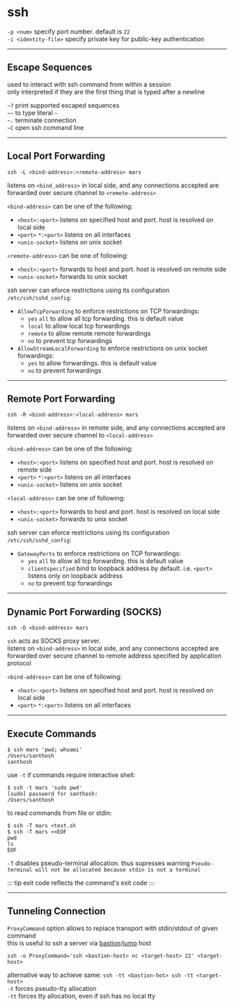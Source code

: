 # ssh

`-p <num>` specify port number. default is `22`  
`-i <identity-file>` specify private key for public-key authentication

---

## Escape Sequences

used to interact with ssh command from within a session  
only interpreted if they are the first thing that is typed after a newline

`~?` print supported escaped sequences  
`~~` to type literal `~`  
`~.` terminate connection  
`~C` open ssh command line

---

## Local Port Forwarding

```
ssh -L <bind-address>:<remote-address> mars
```

listens on `<bind_address>` in local side, and any connections accepted are forwarded over secure channel to `<remote-address>`

`<bind-address>` can be one of the following:
* `<host>:<port>` listens on specified host and port. host is resolved on local side
* `<port>` `*:<port>` listens on all interfaces
* `<unix-socket>` listens on unix socket

`<remote-address>` can be one of following:
* `<host>:<port>` forwards to host and port. host is resolved on remote side
* `<unix-socket>` forwards to unix socket

ssh server can eforce restrictions using its configuration `/etc/ssh/sshd_config`:
* `AllowTcpForwarding` to enforce restrictions on TCP forwardings:
    * `yes` `all` to allow all tcp forwarding. this is default value
    * `local` to allow local tcp forwardings
    * `remote` to allow remote remote forwardings
    * `no` to prevent tcp forwardings
* `AllowStreamLocalForwarding` to enforce restrictions on unix socket forwardings:
    * `yes` to allow forwardings. this is default value
    * `no` to prevent forwardings

---

## Remote Port Forwarding

```
ssh -R <bind-address>:<local-address> mars
```

listens on `<bind-address>` in remote side, and any connections accepted are forwarded over secure channel to `<local-address>`

`<bind-address>` can be one of the following:
* `<host>:<port>` listens on specified host and port. host is resolved on remote side
* `<port>` `*:<port>` listens on all interfaces
* `<unix-socket>` listens on unix socket

`<local-address>` can be one of following:
* `<host>:<port>` forwards to host and port. host is resolved on local side
* `<unix-socket>` forwards to unix socket

ssh server can eforce restrictions using its configuration `/etc/ssh/sshd_config`:
* `GatewayPorts` to enforce restrictions on TCP forwardings:
    * `yes` `all` to allow all tcp forwarding. this is default value
    * `clientspecified` bind to loopback address by default. i.e. `<port>` listens only on loopback address
    * `no` to prevent tcp forwardings

---

## Dynamic Port Forwarding (SOCKS)

```
ssh -D <bind-address> mars
```

`ssh` acts as SOCKS proxy server.  
listens on `<bind-address>` in local side, and any connections accepted are forwarded over secure channel to remote address
specified by application protocol

`<bind-address>` can be one of following:
* `<host>:<port>` listens on specified host and port. host is resolved on local side
* `<port>` `*:<port>` listens on all interfaces

---

## Execute Commands

```
$ ssh mars 'pwd; whoami'
/Users/santhosh
santhosh
```

use `-t` if commands require interactive shell:
```
$ ssh -t mars 'sudo pwd'
[sudo] password for santhosh:
/Users/santhosh
```

to read commands from file or stdin:
```
$ ssh -T mars <test.sh
$ ssh -T mars <<EOF
pwd
ls
EOF
```
`-T` disables pseudo-terminal allocation. thus supresses warning `Pseudo-terminal will not be allocated because stdin is not a terminal`

::: tip
exit code reflects the command's exit code
:::

---

## Tunneling Connection

`ProxyCommand` option allows to replace transport with stdin/stdout of given command  
this is useful to ssh a server via [bastion](https://en.wikipedia.org/wiki/Bastion_host)/[jump](https://en.wikipedia.org/wiki/Jump_server) host

```
ssh -o ProxyCommand='ssh <bastion-host> nc <target-host> 22' <target-host>
```

alternative way to achieve same: `ssh -tt <bastion-hot> ssh -tt <target-host>`  
`-t` forces pseudo-tty allocation  
`-tt` forces tty allocation, even if ssh has no local tty

